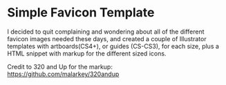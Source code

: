 # Simple Favicon Template

I decided to quit complaining and wondering about all of the different favicon images needed these days, and created a couple of Illustrator templates with artboards(CS4+), or guides (CS-CS3), for each size, plus a HTML snippet with markup for the different sized icons.

Credit to 320 and Up for the markup: https://github.com/malarkey/320andup